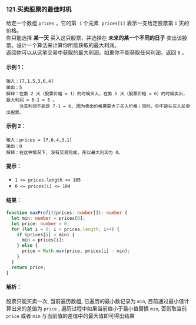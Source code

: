 ### 121.买卖股票的最佳时机

给定一个数组 `prices` ，它的第  `i` 个元素  `prices[i]` 表示一支给定股票第 `i` 天的价格。  
你只能选择 **某一天** 买入这只股票，并选择在 **未来的某一个不同的日子** 卖出该股票。设计一个算法来计算你所能获取的最大利润。  
返回你可以从这笔交易中获取的最大利润。如果你不能获取任何利润，返回 `0` 。

#### 示例 1：

```
输入：[7,1,5,3,6,4]
输出：5
解释：在第 2 天（股票价格 = 1）的时候买入，在第 5 天（股票价格 = 6）的时候卖出，最大利润 = 6-1 = 5 。
     注意利润不能是 7-1 = 6, 因为卖出价格需要大于买入价格；同时，你不能在买入前卖出股票。
```

#### 示例 2：

```
输入：prices = [7,6,4,3,1]
输出：0
解释：在这种情况下, 没有交易完成, 所以最大利润为 0。
```

#### 提示：

- `1 <= prices.length <= 105`
- `0 <= prices[i] <= 104`

#### 结果：

```ts
function maxProfit(prices: number[]): number {
  let min: number = prices[0];
  let price: number = 0;
  for (let i = 0; i < prices.length; i++) {
    if (prices[i] < min) {
      min = prices[i];
    } else {
      price = Math.max(price, prices[i] - min);
    }
  }
  return price;
}
```

#### 解析：

股票只能买卖一次, 当前遍历数组, 已遍历的最小数记录为 `min`, 目前通过最小值计算出来的差值为 `price` , 遍历过程中如果当前值小于最小值替换 `min`, 否则取当前 `price` 或者 `min` 与当前值的差值中的最大值即可得出结果
